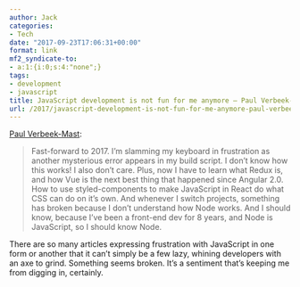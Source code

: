 ```yaml
---
author: Jack
categories:
- Tech
date: "2017-09-23T17:06:31+00:00"
format: link
mf2_syndicate-to:
- a:1:{i:0;s:4:"none";}
tags:
- development
- javascript
title: JavaScript development is not fun for me anymore – Paul Verbeek-Mast
url: /2017/javascript-development-is-not-fun-for-me-anymore-paul-verbeek-mast/
---
```

[Paul Verbeek-Mast][1]:

> Fast-forward to 2017. I’m slamming my keyboard in frustration as another mysterious error appears in my build script. I don’t know how this works! I also don’t care. Plus, now I have to learn what Redux is, and how Vue is the next best thing that happened since Angular 2.0. How to use styled-components to make JavaScript in React do what CSS can do on it’s own. And whenever I switch projects, something has broken because I don’t understand how Node works. And I should know, because I’ve been a front-end dev for 8 years, and Node is JavaScript, so I should know Node.

There are so many articles expressing frustration with JavaScript in one form or another that it can&#8217;t simply be a few lazy, whining developers with an axe to grind. Something seems broken. It&#8217;s a sentiment that&#8217;s keeping me from digging in, certainly.

 [1]: https://medium.com/@paulvm/javascript-development-is-not-fun-for-me-anymore-ac4e9d7b89a3